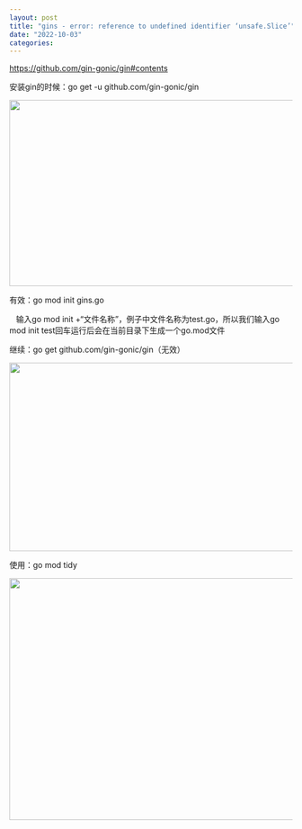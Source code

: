 ```yaml
---
layout: post
title: "gins - error: reference to undefined identifier ‘unsafe.Slice’"
date: "2022-10-03"
categories: 
---
```

<p><a href="https://github.com/gin-gonic/gin#contents">https://github.com/gin-gonic/gin#contents</a></p>
<p>安装gin的时候：go get -u github.com/gin-gonic/gin</p>
<p><img height="331" src="/uploads/ckeditor/pictures/521/image-20221003163807-1.png" width="1845" /></p>
<p>有效：go mod init gins.go</p>
<p>&nbsp;&nbsp; 输入go mod init +&ldquo;文件名称&rdquo;，例子中文件名称为test.go，所以我们输入go mod init test回车运行后会在当前目录下生成一个go.mod文件</p>
<p>继续：go get github.com/gin-gonic/gin（无效）</p>
<p><img height="335" src="/uploads/ckeditor/pictures/522/image-20221003163911-2.png" width="1843" /></p>
<p>使用：go mod tidy</p>
<p><img height="430" src="/uploads/ckeditor/pictures/523/image-20221003164346-3.png" width="1857" /></p>
<p>&nbsp;</p>
